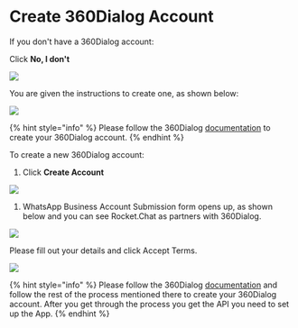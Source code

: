 # Create 360Dialog Account

If you don't have a 360Dialog account:

Click **No, I don't**

![](../../../../../../.gitbook/assets/image%20%28468%29%20%281%29.png)

You are given the instructions to create one, as shown below:

![](../../../../../../.gitbook/assets/image%20%28469%29%20%281%29%20%281%29.png)

{% hint style="info" %}
Please follow the 360Dialog [documentation](https://docs.360dialog.com/360-client-hub/submission-process) to create your 360Dialog account.
{% endhint %}

To create a new 360Dialog account:

1. Click **Create Account**

![](../../../../../../.gitbook/assets/image%20%28443%29%20%281%29.png)

1. WhatsApp Business Account Submission form opens up, as shown below and you can see Rocket.Chat as partners with 360Dialog.

![](../../../../../../.gitbook/assets/image%20%28453%29%20%281%29.png)

Please fill out your details and click Accept Terms.

![](../../../../../../.gitbook/assets/image%20%28445%29%20%281%29.png)

{% hint style="info" %}
Please follow the 360Dialog [documentation](https://docs.360dialog.com/360-client-hub/submission-process) and follow the rest of the process mentioned there to create your 360Dialog account. After you get through the process you get the API you need to set up the App.
{% endhint %}

